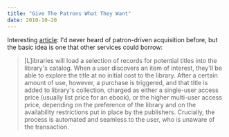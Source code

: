 ```yaml
---
title: "Give The Patrons What They Want"
date: 2010-10-20
---
```

Interesting <a href="http://www.libraryjournal.com/lj/home/887246-264/patron-driven_ebook_model_simmers_as.html.csp">article</a>: I'd never heard of patron-driven acquisition before, but the basic idea is one that other services could borrow:
<blockquote>[L]ibraries will load a selection of records for potential titles into  the library's catalog. When a user discovers an item of interest,  they'll be able to explore the title at no initial cost to the library.  After a certain amount of use, however, a purchase is triggered, and  that title is added to library's collection, charged as either a  single-user access price (usually list price for an ebook), or the  higher multi-user access price, depending on the preference of the  library and on the availability restrictions put in place by the  publishers. Crucially, the process is automated and seamless to the user, who is unaware of the transaction.</blockquote>
